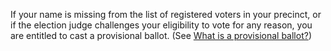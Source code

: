 If your name is missing from the list of registered voters in your precinct, or if the election judge challenges your eligibility to vote for any reason, you are entitled to cast a provisional ballot. (See [What is a provisional ballot?](#item-what-is-provisional-ballot))  
